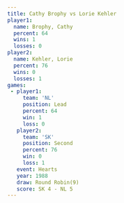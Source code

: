 ```yaml
---
title: Cathy Brophy vs Lorie Kehler
player1:             
  name: Brophy, Cathy
  percent: 64        
  wins: 1            
  losses: 0          
player2:             
  name: Kehler, Lorie
  percent: 76        
  wins: 0            
  losses: 1          
games:
 - player1:        
     team: 'NL'    
     position: Lead
     percent: 64   
     win: 1        
     loss: 0       
   player2:          
     team: 'SK'      
     position: Second
     percent: 76     
     win: 0          
     loss: 1         
   event: Hearts       
   year: 1988          
   draw: Round Robin(9)
   score: SK 4 - NL 5  
---
```


